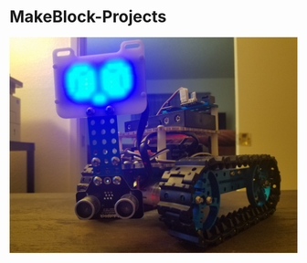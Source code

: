 # MakeBlock-Projects
![alt text](https://raw.githubusercontent.com/rlawton2/MakeBlock-Projects/master/small_image.png)
